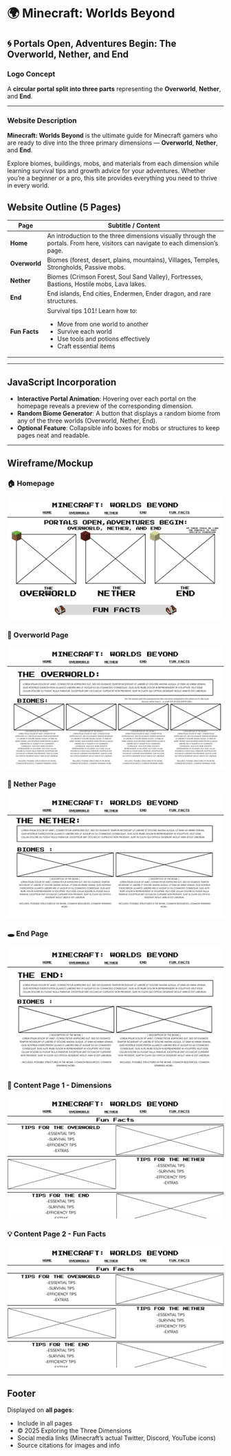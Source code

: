 
# 🌍 Minecraft: Worlds Beyond

## 🌀 Portals Open, Adventures Begin: The Overworld, Nether, and End

### Logo Concept
A **circular portal split into three parts** representing the **Overworld**, **Nether**, and **End**.

---

### Website Description
**Minecraft: Worlds Beyond** is the ultimate guide for Minecraft gamers who are ready to dive into the three primary dimensions — **Overworld**, **Nether**, and **End**.  

Explore biomes, buildings, mobs, and materials from each dimension while learning survival tips and growth advice for your adventures. Whether you’re a beginner or a pro, this site provides everything you need to thrive in every world.



## Website Outline (5 Pages)

| **Page**      | **Subtitle / Content** |
|----------------|------------------------|
| **Home**       | An introduction to the three dimensions visually through the portals. From here, visitors can navigate to each dimension’s page. |
| **Overworld**  | Biomes (forest, desert, plains, mountains), Villages, Temples, Strongholds, Passive mobs. |
| **Nether**     | Biomes (Crimson Forest, Soul Sand Valley), Fortresses, Bastions, Hostile mobs, Lava lakes. |
| **End**        | End islands, End cities, Endermen, Ender dragon, and rare structures. |
| **Fun Facts**  | Survival tips 101! Learn how to: <ul><li>Move from one world to another</li><li>Survive each world</li><li>Use tools and potions effectively</li><li>Craft essential items</li></ul> |

---

## JavaScript Incorporation
- **Interactive Portal Animation**: Hovering over each portal on the homepage reveals a preview of the corresponding dimension.  
- **Random Biome Generator**: A button that displays a random biome from any of the three worlds (Overworld, Nether, End).  
- **Optional Feature**: Collapsible info boxes for mobs or structures to keep pages neat and readable.  

---

## Wireframe/Mockup
### 🏠 Homepage
![Homepage Wireframe](./images/Homepage.png)

### 🌳 Overworld Page
![Overworld Wireframe](./images/TheOverworld.png)

### 🌋 Nether Page
![Nether Wireframe](./images/TheNether.png)

### 🕳️ End Page
![End Wireframe](./images/TheEnd.png)

### 📘 Content Page 1 - Dimensions
![Dimensions Wireframe](./images/Dimensions.png)

### 💡 Content Page 2 - Fun Facts
![Fun Facts Wireframe](./images/FunFacts.png)

---

## Footer
Displayed on **all pages**:
<ul>
<li>Include in all pages
<li>© 2025 Exploring the Three Dimensions
<li>Social media links (Minecraft’s actual Twitter, Discord, YouTube icons)
<li>Source citations for images and info
</ul>

